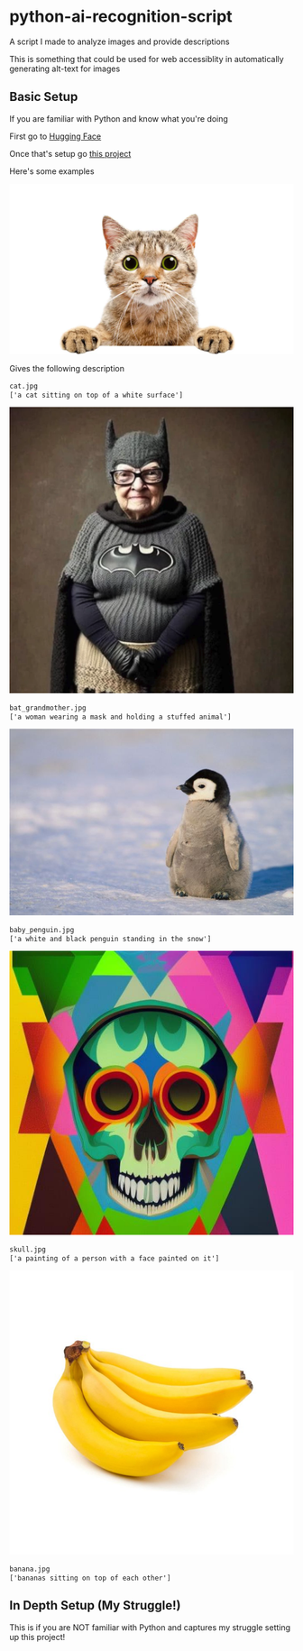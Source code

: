 # python-ai-recognition-script

A script I made to analyze images and provide descriptions

This is something that could be used for web accessiblity in automatically generating alt-text for images

## Basic Setup

If you are familiar with Python and know what you're doing

First go to [Hugging Face](https://huggingface.co/docs/transformers/installation)

Once that's setup go [this project](https://huggingface.co/nlpconnect/vit-gpt2-image-captioning)

Here's some examples

![Picture of a cat with a white background](cat.jpg)

Gives the following description

```
cat.jpg
['a cat sitting on top of a white surface']
```

![Picture of an old woman in batman gear](/images/bat_grandmother.jpg)

```
bat_grandmother.jpg
['a woman wearing a mask and holding a stuffed animal']
```

![Picture of an old woman in batman gear](/images/baby_penguin.jpg)

```
baby_penguin.jpg
['a white and black penguin standing in the snow']
```

![Picture of a painted skull](skull.jpg)

```
skull.jpg
['a painting of a person with a face painted on it']
```

![Picture of a bundle of bananas](banana.jpg)

```
banana.jpg
['bananas sitting on top of each other']
```


## In Depth Setup (My Struggle!)

This is if you are NOT familiar with Python and captures my struggle setting up this project!

